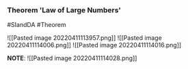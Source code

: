 ### Theorem 'Law of Large Numbers'
#SIandDA #Theorem 

![[Pasted image 20220411113957.png]]
![[Pasted image 20220411114006.png]]
![[Pasted image 20220411114016.png]]

**NOTE**:
![[Pasted image 20220411114028.png]]